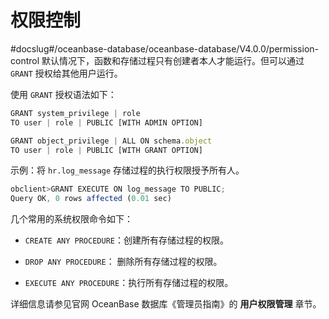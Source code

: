 权限控制 
=========================
#docslug#/oceanbase-database/oceanbase-database/V4.0.0/permission-control
默认情况下，函数和存储过程只有创建者本人才能运行。但可以通过 `GRANT` 授权给其他用户运行。 

使用 `GRANT` 授权语法如下：

```javascript
GRANT system_privilege | role  
TO user | role | PUBLIC [WITH ADMIN OPTION]

GRANT object_privilege | ALL ON schema.object  
TO user | role | PUBLIC [WITH GRANT OPTION]
```



示例：将 `hr.log_message` 存储过程的执行权限授予所有人。

```javascript
obclient>GRANT EXECUTE ON log_message TO PUBLIC;
Query OK, 0 rows affected (0.01 sec)
```



几个常用的系统权限命令如下：

* `CREATE ANY PROCEDURE`：创建所有存储过程的权限。

  

* `DROP ANY PROCEDURE`： 删除所有存储过程的权限。

  

* `EXECUTE ANY PROCEDURE`：执行所有存储过程的权限。

  




详细信息请参见官网 OceanBase 数据库《管理员指南》的 **用户权限管理** 章节。
